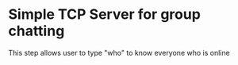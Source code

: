 # Simple TCP Server for group chatting

This step allows user to type "who" to know everyone who is online 
